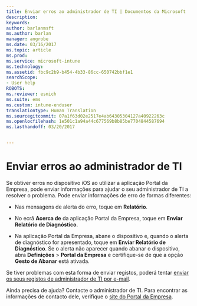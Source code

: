 ```yaml
---
title: Enviar erros ao administrador de TI | Documentos da Microsoft
description: 
keywords: 
author: barlanmsft
ms.author: barlan
manager: angrobe
ms.date: 03/16/2017
ms.topic: article
ms.prod: 
ms.service: microsoft-intune
ms.technology: 
ms.assetid: fbc9c2b9-b454-4b33-86cc-650742bbf1e1
searchScope:
- User help
ROBOTS: 
ms.reviewer: esmich
ms.suite: ems
ms.custom: intune-enduser
translationtype: Human Translation
ms.sourcegitcommit: 07a1f63d02e2517e4ab64305304127a40922263c
ms.openlocfilehash: 1e501c1a94a44c677569b8b85be7704844587694
ms.lasthandoff: 03/20/2017


---
```


# <a name="send-errors-to-your-it-admin"></a>Enviar erros ao administrador de TI

Se obtiver erros no dispositivo iOS ao utilizar a aplicação Portal da Empresa, pode enviar informações para ajudar o seu administrador de TI a resolver o problema. Pode enviar informações de erro de formas diferentes:

-   Nas mensagens de alerta do erro, toque em **Relatório**.

-   No ecrã **Acerca de** da aplicação Portal da Empresa, toque em **Enviar Relatório de Diagnóstico**.

-   Na aplicação Portal da Empresa, abane o dispositivo e, quando o alerta de diagnóstico for apresentado, toque em **Enviar Relatório de Diagnóstico**. Se o alerta não aparecer quando abanar o dispositivo, abra **Definições** > **Portal da Empresa** e certifique-se de que a opção **Gesto de Abanar** está ativada.

Se tiver problemas com esta forma de enviar registos, poderá tentar [enviar os seus registos de administrador de TI por e-mail](send-logs-to-your-it-admin-by-email-iOS.md).

Ainda precisa de ajuda? Contacte o administrador de TI. Para encontrar as informações de contacto dele, verifique o [site do Portal da Empresa](http://portal.manage.microsoft.com).

